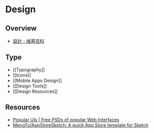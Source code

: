 # Design

## Overview

- [設計 - 维基百科](https://zh.wikipedia.org/wiki/%E8%A8%AD%E8%A8%88)

## Type

- [[Typography]]
- [[Icons]]
- [[Mobile Apps Design]]
- [[Design Tools]]
- [[Design Resources]]

## Resources

- [Popular UIs | Free PSDs of popular Web Interfaces](http://lukechesser.github.io/Popular-UIs/)
- [MengTo/AppStoreSketch: A quick App Store template for Sketch](https://github.com/MengTo/AppStoreSketch)
